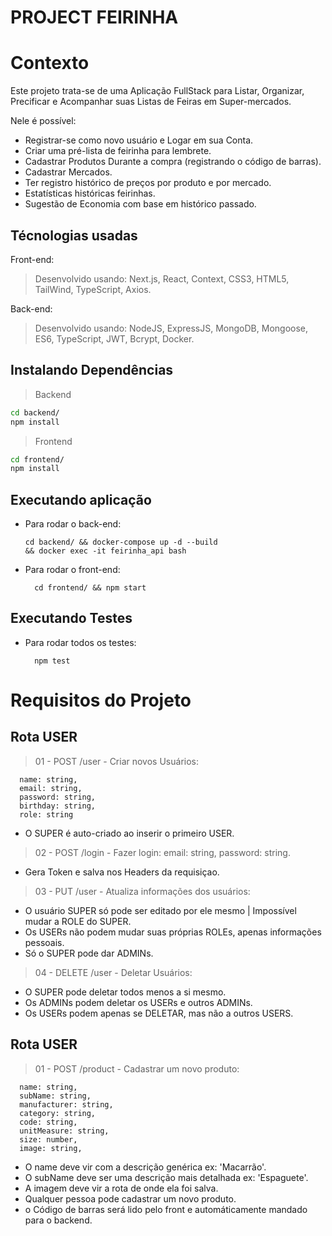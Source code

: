 # PROJECT FEIRINHA

# Contexto
Este projeto trata-se de uma Aplicação FullStack para Listar, Organizar, Precificar e Acompanhar suas Listas de Feiras em Super-mercados.

Nele é possível:
- Registrar-se como novo usuário e Logar em sua Conta.
- Criar uma pré-lista de feirinha para lembrete.
- Cadastrar Produtos Durante a compra (registrando o código de barras).
- Cadastrar Mercados.
- Ter registro histórico de preços por produto e por mercado.
- Estatísticas históricas feirinhas.
- Sugestão de Economia com base em histórico passado.

## Técnologias usadas

Front-end:
> Desenvolvido usando: Next.js, React, Context, CSS3, HTML5, TailWind, TypeScript, Axios.

Back-end:
> Desenvolvido usando: NodeJS, ExpressJS, MongoDB, Mongoose, ES6, TypeScript, JWT, Bcrypt, Docker.


## Instalando Dependências

> Backend
```bash
cd backend/ 
npm install
``` 
> Frontend
```bash
cd frontend/
npm install
``` 
## Executando aplicação

* Para rodar o back-end:

  ```
  cd backend/ && docker-compose up -d --build
  && docker exec -it feirinha_api bash
  ```
* Para rodar o front-end:

  ```
    cd frontend/ && npm start
  ```

## Executando Testes

* Para rodar todos os testes:

  ```
    npm test
  ```

# Requisitos do Projeto

## Rota USER

> 01 - POST /user - Criar novos Usuários:
```
  name: string,
  email: string,
  password: string,
  birthday: string,
  role: string
```

  - O SUPER é auto-criado ao inserir o primeiro USER.

> 02 - POST /login - Fazer login:
  email: string,
  password: string.

  - Gera Token e salva nos Headers da requisiçao.

> 03 - PUT /user - Atualiza informações dos usuários:
  - O usuário SUPER só pode ser editado por ele mesmo | Impossível mudar a ROLE do SUPER.
  - Os USERs não podem mudar suas próprias ROLEs, apenas informações pessoais.
  - Só o SUPER pode dar ADMINs.

> 04 - DELETE /user - Deletar Usuários:
  - O SUPER pode deletar todos menos a si mesmo.
  - Os ADMINs podem deletar os USERs e outros ADMINs.
  - Os USERs podem apenas se DELETAR, mas não a outros USERS.

## Rota USER

> 01 - POST /product - Cadastrar um novo produto:

```
  name: string,
  subName: string,
  manufacturer: string,
  category: string,
  code: string,
  unitMeasure: string,
  size: number,
  image: string,
```
  - O name deve vir com a descrição genérica ex: 'Macarrão'.
  - O subName deve ser uma descrição mais detalhada ex: 'Espaguete'.
  - A imagem deve vir a rota de onde ela foi salva.
  - Qualquer pessoa pode cadastrar um novo produto.
  - o Código de barras será lido pelo front e automáticamente mandado para o backend.